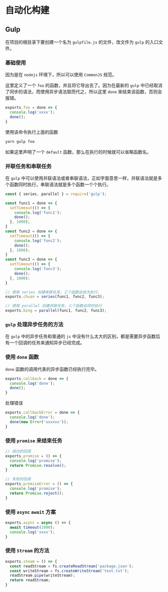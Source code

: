 # 自动化构建

## Gulp
在项目的根目录下要创建一个名为 `gulpfile.js` 的文件，改文件为 `gulp` 的入口文件。

### 基础使用
因为是在 `nodejs` 环境下，所以可以使用 `CommonJS` 规范。

这里定义了一个 `foo` 的函数，并且将它导出去了。因为在最新的 `gulp` 中已经取消了同步的语法，而使用异步语法取而代之，所以这里 `done` 来结束该函数，否则会报错。
``` javascript
exports.foo = done => {
  console.log('xxxx');
  done();
}
```

使用该命令执行上面的函数
``` sh
yarn gulp foo
```

如果这里声明了一个 `default` 函数，那么在执行的时候就可以省略函数名。

### 并联任务和串联任务
在 `gulp` 中可以使用并联语法或者串联语法，正如字面意思一样，并联语法就是多个函数同时执行，串联语法就是多个函数一个个执行。
``` javascript
const { series, parallel } = require('gulp');

const func1 = done => {
  setTimeout(() => {
    console.log('func1');
    done();
  }, 1000);
}
const func2 = done => {
  setTimeout(() => {
    console.log('func2');
    done();
  }, 1000);
}
const func3 = done => {
  setTimeout(() => {
    console.log('func3');
    done();
  }, 1000);
}

// 使用 series 创建串联任务，三个函数会依次执行，
exports.chuan = series(func1, func2, func3);

// 使用 parallel 创建并联任务，三个函数会同时执行
exports.bing = parallel(func1, func2, func3);
``` 

### `gulp` 处理异步任务的方法
在 `gulp` 中的异步任务和普通的 `js` 中没有什么太大的区别，都是需要异步函数后有一个回调的任务来通知异步已经完成。

### 使用 `done` 函数
`done` 函数的调用代表的异步函数已经执行完毕。

``` javascript
exports.callback = done => {
  console.log('done');
  done();
}
```

处理错误

``` javascript
exports.callbackError = done => {
  console.log('done');
  done(new Error('xxxxxx'));
}
```

### 使用 `promise` 来结束任务
``` javascript
// 成功的回调
exports.promise = () => {
  console.log('promise');
  return Promise.resolve();
}

// 失败的回调
exports.promiseError = () => {
  console.log('promise');
  return Promise.reject();
}
```

### 使用 `async` `await` 方案
``` javascript
exports.async = async () => {
  await timeout(1000);
  console.log('xxxx');
}
```

### 使用 `Stream` 的方法
``` javascript
exports.steam = () => {
  const readStream = fs.createReadStream('package.json');
  const writeStream = fs.createWriteStream('test.txt');
  readStream.pipe(writeStream);
  return readStream;
}
```